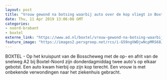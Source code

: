 ```yaml
---
layout: post
title: "Vrouw gewond na botsing waarbij auto over de kop vliegt in Boxtel"
date: Thu, 11 Apr 2019 13:06:08 GMT
categories: 
- noord-brabant 
- boxtel 
externe_link: "https://www.ad.nl/boxtel/vrouw-gewond-na-botsing-waarbij-auto-over-de-kop-vliegt-in-boxtel~a9f8ece3/"
feature_image: "https://images2.persgroep.net/rcs/i-G59ngVWDjwNcpMRS68JT1Kdos/diocontent/145310246/_fitwidth/400/?appId=21791a8992982cd8da851550a453bd7f&quality=0.7"
---
```


BOXTEL - Op het kruispunt van de Bosscheweg met de op- en afrit van de snelweg A2 bij Boxtel-Noord zijn donderdagmiddag twee auto's op elkaar gebotst. Een auto kwam hierbij op zijn kop terecht. Een vrouw is met onbekende verwondingen naar het ziekenhuis gebracht.
